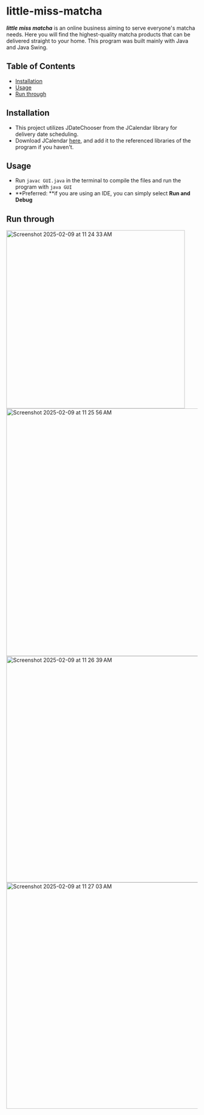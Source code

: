 # little-miss-matcha
  _**little miss matcha**_ is an online business aiming to serve everyone's matcha needs. Here you will find the highest-quality matcha products that can be delivered straight to your home. This program was built mainly with Java and Java Swing.
## Table of Contents
- [Installation](#installation)
- [Usage](##Usage)
- [Run through](##run-through)


## Installation
* This project utilizes JDateChooser from the JCalendar library for delivery date scheduling.
* Download JCalendar [here](https://toedter.com/jcalendar/), and add it to the referenced libraries of the program if you haven't.

## Usage
* Run ```javac GUI.java``` in the terminal to compile the files and run the program with ```java GUI```
* **Preferred: **if you are using an IDE, you can simply select **Run and Debug**

## Run through
  <img width="470" alt="Screenshot 2025-02-09 at 11 24 33 AM" src="https://github.com/user-attachments/assets/5518671d-8029-4153-907e-7c15ca856bc2" />
  <img width="653" alt="Screenshot 2025-02-09 at 11 25 56 AM" src="https://github.com/user-attachments/assets/f77ce652-b67f-45bb-9461-2eb1c0f19d8a" />
  <img width="597" alt="Screenshot 2025-02-09 at 11 26 39 AM" src="https://github.com/user-attachments/assets/e6aecc6d-c343-4ae5-a9cd-cf92724cdce2" />
  <img width="597" alt="Screenshot 2025-02-09 at 11 27 03 AM" src="https://github.com/user-attachments/assets/f3ca2538-b643-4590-8244-c176e6b05fd7" />
